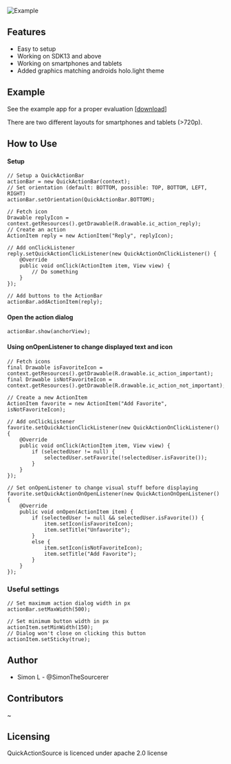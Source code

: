 ![Example](https://raw.githubusercontent.com/SimonTheSourcerer/QuickActionSource/master/examples/example_1.png)

## Features
* Easy to setup 
* Working on SDK13 and above
* Working on smartphones and tablets
* Added graphics matching androids holo.light theme

## Example
See the example app for a proper evaluation [[download](examples/QuickActionSourceExample.apk)]

There are two different layouts for smartphones and tablets (>720p).

## How to Use

#### Setup
```
// Setup a QuickActionBar
actionBar = new QuickActionBar(context);
// Set orientation (default: BOTTOM, possible: TOP, BOTTOM, LEFT, RIGHT)
actionBar.setOrientation(QuickActionBar.BOTTOM);

// Fetch icon
Drawable replyIcon = context.getResources().getDrawable(R.drawable.ic_action_reply);
// Create an action
ActionItem reply = new ActionItem("Reply", replyIcon);

// Add onClickListener
reply.setQuickActionClickListener(new QuickActionOnClickListener() {
    @Override
    public void onClick(ActionItem item, View view) {
        // Do something
    }
});

// Add buttons to the ActionBar
actionBar.addActionItem(reply);
```

#### Open the action dialog
```
actionBar.show(anchorView);
```

#### Using onOpenListener to change displayed text and icon
```
// Fetch icons
final Drawable isFavoriteIcon = context.getResources().getDrawable(R.drawable.ic_action_important);
final Drawable isNotFavoriteIcon = context.getResources().getDrawable(R.drawable.ic_action_not_important);

// Create a new ActionItem
ActionItem favorite = new ActionItem("Add Favorite", isNotFavoriteIcon);

// Add onClickListener
favorite.setQuickActionClickListener(new QuickActionOnClickListener() {
    @Override
    public void onClick(ActionItem item, View view) {
        if (selectedUser != null) {
            selectedUser.setFavorite(!selectedUser.isFavorite());
        }
    }
});

// Set onOpenListener to change visual stuff before displaying
favorite.setQuickActionOnOpenListener(new QuickActionOnOpenListener() {
    @Override
    public void onOpen(ActionItem item) {
        if (selectedUser != null && selectedUser.isFavorite()) {
            item.setIcon(isFavoriteIcon);
            item.setTitle("Unfavorite");
        }
        else {
            item.setIcon(isNotFavoriteIcon);
            item.setTitle("Add Favorite");
        }
    }
});
```

### Useful settings
```
// Set maximum action dialog width in px
actionBar.setMaxWidth(500);

// Set minimum button width in px
actionItem.setMinWidth(150);
// Dialog won't close on clicking this button
actionItem.setSticky(true);
```
## Author
* Simon L - @SimonTheSourcerer

## Contributors
~

## Licensing
QuickActionSource is licenced under apache 2.0 license
